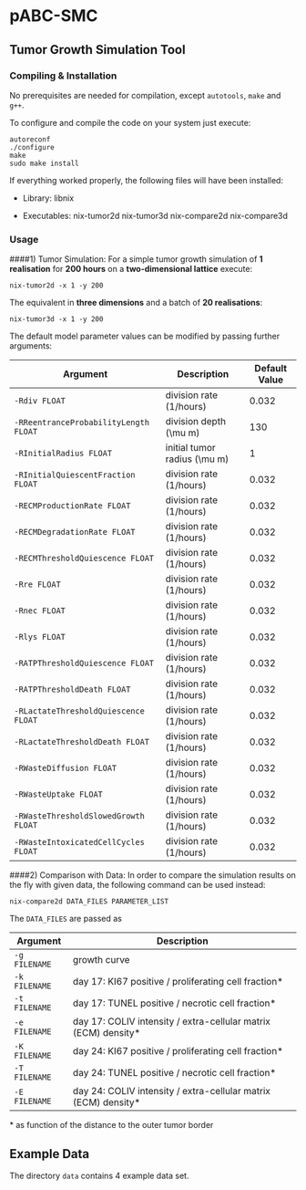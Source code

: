 # pABC-SMC

## Tumor Growth Simulation Tool
### Compiling & Installation
No prerequisites are needed for compilation, except `autotools`, `make` and `g++`. 


To configure and compile the code on your system just execute: 
```
autoreconf
./configure
make
sudo make install
``` 

If everything worked properly, the following files will have been installed:

* Library:
  libnix
  
* Executables:
  nix-tumor2d
  nix-tumor3d
  nix-compare2d
  nix-compare3d
  

### Usage 
####1) Tumor Simulation:
For a simple tumor growth simulation of **1 realisation** for **200 hours** on a **two-dimensional lattice** execute:

```
nix-tumor2d -x 1 -y 200
```

The equivalent in **three dimensions** and a batch of **20 realisations**:

```
nix-tumor3d -x 1 -y 200
```

The default model parameter values can be modified by passing further arguments:

| Argument | Description | Default Value |
| --- | --- | --- |
| `-Rdiv FLOAT` | division rate (1/hours) | 0.032 |
| `-RReentranceProbabilityLength FLOAT` | division depth (\mu m) | 130 |
| `-RInitialRadius FLOAT` | initial tumor radius (\mu m) | 1 |
| `-RInitialQuiescentFraction FLOAT` | division rate (1/hours) | 0.032 |
| `-RECMProductionRate FLOAT` | division rate (1/hours) | 0.032 |
| `-RECMDegradationRate FLOAT` | division rate (1/hours) | 0.032 |
| `-RECMThresholdQuiescence FLOAT` | division rate (1/hours) | 0.032 |
| `-Rre FLOAT` | division rate (1/hours) | 0.032 |
| `-Rnec FLOAT` | division rate (1/hours) | 0.032 |
| `-Rlys FLOAT` | division rate (1/hours) | 0.032 |
| `-RATPThresholdQuiescence FLOAT` | division rate (1/hours) | 0.032 |
| `-RATPThresholdDeath FLOAT` | division rate (1/hours) | 0.032 |
| `-RLactateThresholdQuiescence FLOAT` | division rate (1/hours) | 0.032 |
| `-RLactateThresholdDeath FLOAT` | division rate (1/hours) | 0.032 |
| `-RWasteDiffusion FLOAT` | division rate (1/hours) | 0.032 |
| `-RWasteUptake FLOAT` | division rate (1/hours) | 0.032 |
| `-RWasteThresholdSlowedGrowth FLOAT` | division rate (1/hours) | 0.032 |
| `-RWasteIntoxicatedCellCycles FLOAT` | division rate (1/hours) | 0.032 |

####2) Comparison with Data:
In order to compare the simulation results on the fly with given data, the following command can be used instead:

```
nix-compare2d DATA_FILES PARAMETER_LIST
```
The `DATA_FILES` are passed as

| Argument | Description |
| --- | --- |
| `-g FILENAME` | growth curve |
| `-k FILENAME` | day 17: KI67 positive / proliferating cell fraction* |
| `-t FILENAME` | day 17: TUNEL positive / necrotic cell fraction* |
| `-e FILENAME` | day 17: COLIV intensity / extra-cellular matrix (ECM) density* |
| `-K FILENAME` | day 24: KI67 positive / proliferating cell fraction* |
| `-T FILENAME` | day 24: TUNEL positive / necrotic cell fraction* |
| `-E FILENAME` | day 24: COLIV intensity / extra-cellular matrix (ECM) density* |
\* as function of the distance to the outer tumor border
 
## Example Data
The directory `data` contains 4 example data set.